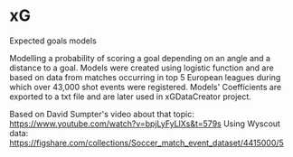 # xG
Expected goals models


Modelling a probability of scoring a goal depending on an angle and a distance to a goal. Models were created using logistic function and are based on data from matches occurring in top 5 European leagues during which over 43,000 shot events were registered.
Models' Coefficients are exported to a txt file and are later used in xGDataCreator project.

Based on David Sumpter's video about that topic: https://www.youtube.com/watch?v=bpjLyFyLlXs&t=579s
Using Wyscout data: https://figshare.com/collections/Soccer_match_event_dataset/4415000/5
